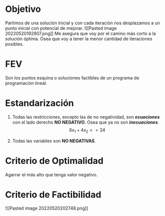 # Objetivo
Partimos de una solución inicial y con cada iteración nos desplazamos a un punto inicial con potencial de mejorar.
![[Pasted image 20220520192907.png]]
Me asegura que voy por el camino más corto a la solución óptima. Osea que voy a tener la menor cantidad de iteraciones posibles.

# FEV
Son los puntos esquina o soluciones factibles de un programa de programación lineal.

# Estandarización
1. Todas las restricciones, excepto las de no negatividad, son **_ecuaciones_** con el lado derecho **NO NEGATIVO**. Osea que ya no son _**inecuaciones**_.
$$ 6x_{1}+4x_{2} <= 24
$$

2. Todas las variables son **NO NEGATIVAS**.


# Criterio de Optimalidad
Agarrar el más alto que tenga valor negativo.

# Criterio de Factibilidad
![[Pasted image 20220520202748.png]]


